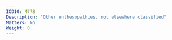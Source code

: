 ```yaml
---
ICD10: M778
Description: "Other enthesopathies, not elsewhere classified"
Matters: No
Weight: 0
---
```


